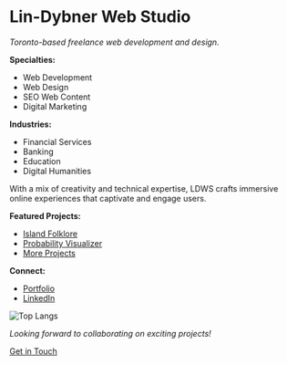 # Lin-Dybner Web Studio

_Toronto-based freelance web development and design._

**Specialties:**
- Web Development
- Web Design
- SEO Web Content
- Digital Marketing

**Industries:**
- Financial Services
- Banking
- Education
- Digital Humanities

With a mix of creativity and technical expertise, LDWS crafts immersive online experiences that captivate and engage users.

**Featured Projects:**
- [Island Folklore](https://islandfolklore.com)
- [Probability Visualizer](http://probability.lindybner.com)
- [More Projects](https://lindybner.com#portfolio)

**Connect:**
- [Portfolio](http://lindybner.com)
- [LinkedIn](http://linkedin.com/company/lindybner/)

![Top Langs](https://github-readme-stats.vercel.app/api/top-langs/?username=lindybner&hide_progress=true)

*Looking forward to collaborating on exciting projects!*

[Get in Touch](https://lindybner.com#contact)
